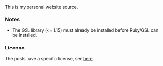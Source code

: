 This is my personal website source.

### Notes

- The GSL library (<= 1.15) must already be installed before Ruby/GSL can be installed.

### License

The posts have a specific license, see [here](https://github.com/abeaumet/abeaumet.github.io/blob/source/src/_posts/LICENSE.md).
